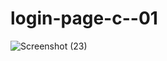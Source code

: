 # login-page-c--01
![Screenshot (23)](https://user-images.githubusercontent.com/97075043/215474551-1dd8e4f3-f089-4012-aceb-a656fcc4595f.png)
